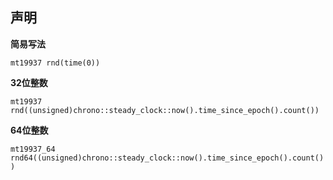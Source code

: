 
## 声明

**简易写法**

`mt19937 rnd(time(0))`

**32位整数**

`mt19937 rnd((unsigned)chrono::steady_clock::now().time_since_epoch().count())`

**64位整数**

`mt19937_64 rnd64((unsigned)chrono::steady_clock::now().time_since_epoch().count())`

